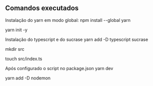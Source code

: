 ## Comandos executados

Instalação do yarn em modo global:
npm install --global yarn

yarn init -y

Instalação do typescript e do sucrase
yarn add -D typescript sucrase

mkdir src

touch src/index.ts

Após configurado o script no package.json
yarn dev

yarn add -D nodemon




